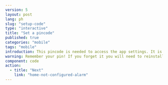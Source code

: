 ```yaml
---
version: 5
layout: post
lang: ph
slug: "setup-code"
type: "interactive"
title: "Set a pincode"
published: true
categories: "mobile"
tags: "mobile"
introduction: This pincode is needed to access the app settings. It is not needed to alert in an emergency.
warning: Remember your pin! If you forget it you will need to reinstall the app.
component: code
action:
  - title: "Next"
    link: "home-not-configured-alarm"
---
```

